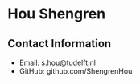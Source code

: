 # Hou Shengren 

## Contact Information

- Email: s.hou@tudelft.nl
- GitHub: github.com/ShengrenHou

